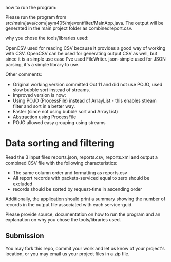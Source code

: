 
how to run the program:

Please run the program from src/main/java/com/jaym405/mjeventfilter/MainApp.java. The output will be generated in the main project folder as combinedreport.csv.

why you chose the tools/libraries used:

OpenCSV used for reading CSV because it provides a good way of working with CSV.
OpenCSV can be used for generating output CSV as well, but since it is a simple use case I've used FileWriter.
json-simple used for JSON parsing, it's a simple library to use.

Other comments:
- Original working version committed Oct 11 and did not use POJO, used slow bubble sort instead of streams.
- Improved version is now:
- Using POJO (ProcessFile) instead of ArrayList<String> - this enables stream filter and sort in a better way.
- Faster (since not using bubble sort and ArrayList<String>)
- Abstraction using ProcessFile
- POJO allowed easy grouping using streams


# Data sorting and filtering

Read the 3 input files reports.json, reports.csv, reports.xml and output a combined CSV file with the following characteristics:

- The same column order and formatting as reports.csv
- All report records with packets-serviced equal to zero should be excluded
- records should be sorted by request-time in ascending order

Additionally, the application should print a summary showing the number of records in the output file associated with each service-guid.

Please provide source, documentation on how to run the program and an explanation on why you chose the tools/libraries used.

## Submission

You may fork this repo, commit your work and let us know of your project's location, or you may email us your project files in a zip file.

